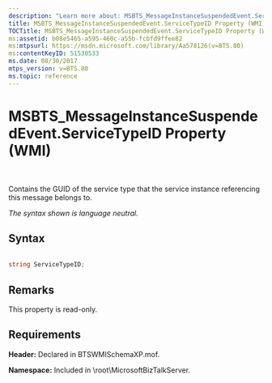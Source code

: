 ```yaml
---
description: "Learn more about: MSBTS_MessageInstanceSuspendedEvent.ServiceTypeID Property (WMI)"
title: MSBTS_MessageInstanceSuspendedEvent.ServiceTypeID Property (WMI)
TOCTitle: MSBTS_MessageInstanceSuspendedEvent.ServiceTypeID Property (WMI)
ms:assetid: b08e5465-a595-460c-a55b-fcbfd9ffee82
ms:mtpsurl: https://msdn.microsoft.com/library/Aa578126(v=BTS.80)
ms:contentKeyID: 51530533
ms.date: 08/30/2017
mtps_version: v=BTS.80
ms.topic: reference
---
```


# MSBTS\_MessageInstanceSuspendedEvent.ServiceTypeID Property (WMI)

 

Contains the GUID of the service type that the service instance referencing this message belongs to.

*The syntax shown is language neutral.*

## Syntax

```C#
  
string ServiceTypeID;  
```

## Remarks

This property is read-only.

## Requirements

**Header:** Declared in BTSWMISchemaXP.mof.

**Namespace:** Included in \\root\\MicrosoftBizTalkServer.

